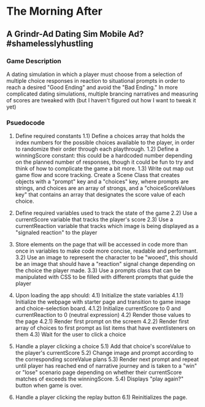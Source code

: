 # The Morning After
## A Grindr-Ad Dating Sim Mobile Ad? #shamelesslyhustling

### Game Description
A dating simulation in which a player must choose from a selection of multiple choice responses in reaction to situational prompts in order to reach a desired "Good Ending" and avoid the "Bad Ending." In more complicated dating simulations, multiple brancing narratives and measuring of scores are tweaked with (but I haven't figured out how I want to tweak it yet)

### Psuedocode

1) Define required constants
    1.1) Define a choices array that holds the index numbers for the possible choices available to the player, in order to randomize their order through each playthrough. 
    1.2) Define a winningScore constant: this could be a hardcoded number depending on the planned number of responses, though it could be fun to try and think of how to complicate the game a bit more. 
    1.3) Write out map out game flow and score tracking. Create a Scene Class that creates objects with a "prompt" key and a "choices" key, where prompts are strings, and choices are an array of strongs, and a "choiceScoreValues key" that contains an array that designates the score value of each choice. 

2) Define required variables used to track the state of the game
    2.2) Use a currentScore variable that tracks the player's score
    2.3) Use a currentReaction variable that tracks which image is being displayed as a "signaled reaction" to the player

3) Store elements on the page that will be accessed in code more than once in variables to make code more concise, readable and performant.
    3.2) Use an image to represent the character to be "wooed", this should be an image that should have a "reaction" signal change depending on the choice the player made. 
    3.3) Use a prompts class that can be manipulated with CSS to be filled with different prompts that guide the player

4) Upon loading the app should:
	4.1) Initialize the state variables
        4.1.1) Initialize the webpage with starter page and transition to game image and choice-selection board. 
        4.1.2) Initialize currentScore to 0 and currentReaction to 0 (neutral expression)
	4.2) Render those values to the page
        4.2.1) Render first prompt on the screem
        4.2.2) Render first array of choices to first prompt as list items that have eventlisteners on them
	4.3) Wait for the user to click a choice

5) Handle a player clicking a choice
    5.1) Add that choice's scoreValue to the player's currentScore
    5.2) Change image and prompt according to the corresponding scoreValue plans
    5.3) Render next prompt and repeat until player has reached end of narrative journey and is taken to a "win" or "lose" scenario page depending on whether their currentScore matches of exceeds the winningScore. 
    5.4) Displays "play again?" button when game is over. 

6) Handle a player clicking the replay button
    6.1) Reinitializes the page. 